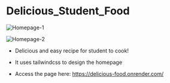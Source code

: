 # Delicious_Student_Food
![Homepage-1](https://user-images.githubusercontent.com/112838805/202644210-652e6ec0-2da5-4cfa-891b-3a42fda74614.jpg)

![Homepage-2](https://user-images.githubusercontent.com/112838805/202644222-ba884044-acc5-48ef-8983-2ce6dddcc861.jpg)

* Delicious and easy recipe for student to cook!

* It uses tailwindcss to design the homepage

* Access the page here: https://delicious-food.onrender.com/
